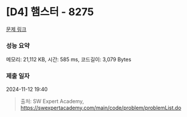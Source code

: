# [D4] 햄스터 - 8275 

[문제 링크](https://swexpertacademy.com/main/code/problem/problemDetail.do?contestProbId=AWxQ310aOlQDFAWL) 

### 성능 요약

메모리: 21,112 KB, 시간: 585 ms, 코드길이: 3,079 Bytes

### 제출 일자

2024-11-12 19:40



> 출처: SW Expert Academy, https://swexpertacademy.com/main/code/problem/problemList.do